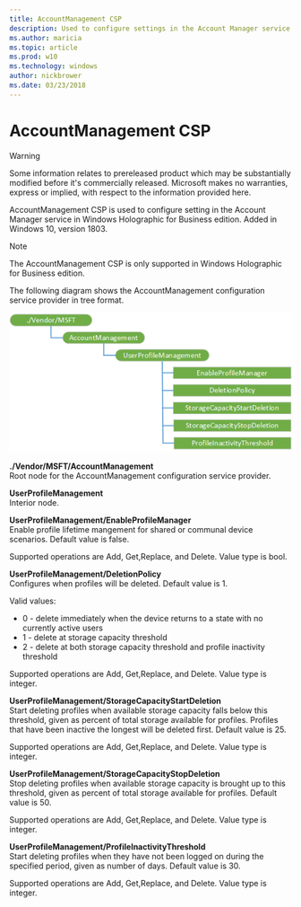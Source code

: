 ```yaml
---
title: AccountManagement CSP
description: Used to configure settings in the Account Manager service
ms.author: maricia
ms.topic: article
ms.prod: w10
ms.technology: windows
author: nickbrower
ms.date: 03/23/2018
---
```


# AccountManagement CSP 

> [!WARNING]
> Some information relates to prereleased product which may be substantially modified before it's commercially released. Microsoft makes no warranties, express or implied, with respect to the information provided here.

AccountManagement CSP is used to configure setting in the Account Manager service in Windows Holographic for Business edition. Added in Windows 10, version 1803.

> [!Note]  
> The AccountManagement CSP is only supported in Windows Holographic for Business edition.


The following diagram shows the AccountManagement configuration service provider in tree format.

![accountmanagement csp](images/provisioning-csp-accountmanagement.png)

<a href="" id="accountmanagement"></a>**./Vendor/MSFT/AccountManagement**  
Root node for the AccountManagement configuration service provider.

<a href="" id="accountmanagement-userprofilemanagemen-enableprofilemanager"></a>**UserProfileManagement**  
Interior node. 

<a href="" id="accountmanagement-userprofilemanagement-deletionpolicy"></a>**UserProfileManagement/EnableProfileManager**  
Enable profile lifetime mangement for shared or communal device scenarios. Default value is false.

Supported operations are Add, Get,Replace, and Delete. Value type is bool.

<a href="" id="accountmanagement-userprofilemanagement-storagecapacitystartdeletion"></a>**UserProfileManagement/DeletionPolicy**  
Configures when profiles will be deleted. Default value is 1.

Valid values:  

-  0 - delete immediately when the device returns to a state with no currently active users
-  1 - delete at storage capacity threshold
-  2 - delete at both storage capacity threshold and profile inactivity threshold

Supported operations are Add, Get,Replace, and Delete. Value type is integer.

<a href="" id="accountmanagement-userprofilemanagement-storagecapacitystopdeletion"></a>**UserProfileManagement/StorageCapacityStartDeletion**  
Start deleting profiles when available storage capacity falls below this threshold, given as percent of total storage available for profiles. Profiles that have been inactive the longest will be deleted first. Default value is 25.

Supported operations are Add, Get,Replace, and Delete. Value type is integer.

<a href="" id="accountmanagement-userprofilemanagement-storagecapacitystopdeletion"></a>**UserProfileManagement/StorageCapacityStopDeletion**  
Stop deleting profiles when available storage capacity is brought up to this threshold, given as percent of total storage available for profiles. Default value is 50.

Supported operations are Add, Get,Replace, and Delete. Value type is integer.

<a href="" id="accountmanagement-userprofilemanagement-profileinactivitythreshold"></a>**UserProfileManagement/ProfileInactivityThreshold**  
Start deleting profiles when they have not been logged on during the specified period, given as number of days. Default value is 30.

Supported operations are Add, Get,Replace, and Delete. Value type is integer.